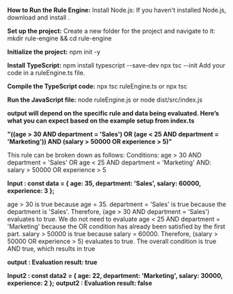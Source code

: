**How to Run the Rule Engine:**
Install Node.js: If you haven't installed Node.js, download and install .


**Set up the project:**
Create a new folder for the project and navigate to it:
mkdir rule-engine && cd rule-engine


**Initialize the project:**
npm init -y


**Install TypeScript:**
npm install typescript --save-dev
npx tsc --init
Add your code in a ruleEngine.ts file.


**Compile the TypeScript code:**
npx tsc ruleEngine.ts
or
npx tsc



**Run the JavaScript file:**
node ruleEngine.js
or
node dist/src/index.js



 **output will depend on the specific rule and data being evaluated. Here’s what you can expect based on the example setup from index.ts**
 
 **"((age > 30 AND department = 'Sales') OR (age < 25 AND department = 'Marketing')) AND (salary > 50000 OR experience > 5)"**

 
This rule can be broken down as follows:
Conditions:
age > 30 AND department = 'Sales'
OR
age < 25 AND department = 'Marketing'
AND:
salary > 50000 OR experience > 5


**Input : const data = { age: 35, department: 'Sales', salary: 60000, experience: 3 };**


age > 30 is true because age = 35.
department = 'Sales' is true because the department is 'Sales'.
Therefore, (age > 30 AND department = 'Sales') evaluates to true.
We do not need to evaluate age < 25 AND department = 'Marketing' because the OR condition has already been satisfied by the first part.
salary > 50000 is true because salary = 60000.
Therefore, (salary > 50000 OR experience > 5) evaluates to true.
The overall condition is true AND true, which results in true



**output : Evaluation result: true**


**Input2 : const data2 = { age: 22, department: 'Marketing', salary: 30000, experience: 2 };**
**output2 : Evaluation result: false**




